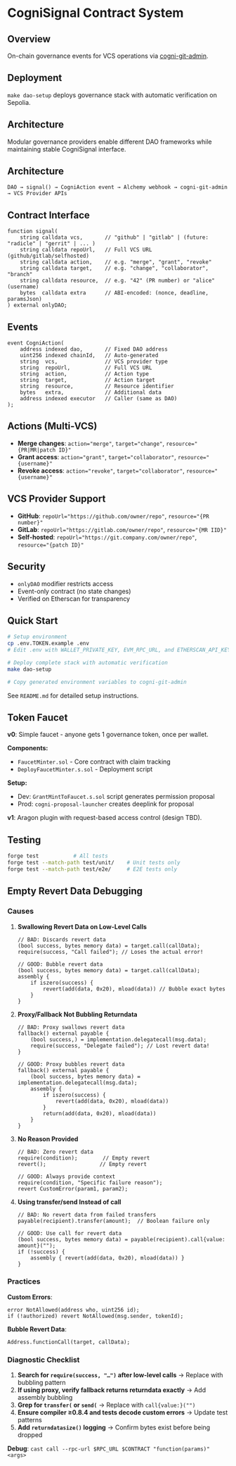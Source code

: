# CogniSignal Contract System

## Overview
On-chain governance events for VCS operations via [cogni-git-admin](https://github.com/Cogni-DAO/cogni-git-admin).

## Deployment
`make dao-setup` deploys governance stack with automatic verification on Sepolia.

## Architecture  
Modular governance providers enable different DAO frameworks while maintaining stable CogniSignal interface.

## Architecture
```
DAO → signal() → CogniAction event → Alchemy webhook → cogni-git-admin → VCS Provider APIs
```

## Contract Interface
```solidity
function signal(
    string calldata vcs,       // "github" | "gitlab" | (future: "radicle" | "gerrit" | ... ) 
    string calldata repoUrl,   // Full VCS URL (github/gitlab/selfhosted)
    string calldata action,    // e.g. "merge", "grant", "revoke"
    string calldata target,    // e.g. "change", "collaborator", "branch"
    string calldata resource,  // e.g. "42" (PR number) or "alice" (username)
    bytes  calldata extra      // ABI-encoded: (nonce, deadline, paramsJson)
) external onlyDAO;
```

## Events
```solidity
event CogniAction(
    address indexed dao,       // Fixed DAO address
    uint256 indexed chainId,   // Auto-generated
    string  vcs,               // VCS provider type
    string  repoUrl,           // Full VCS URL
    string  action,            // Action type
    string  target,            // Action target  
    string  resource,          // Resource identifier
    bytes   extra,             // Additional data
    address indexed executor   // Caller (same as DAO)
);
```

## Actions (Multi-VCS)
- **Merge changes**: `action="merge"`, `target="change"`, `resource="{PR|MR|patch ID}"`
- **Grant access**: `action="grant"`, `target="collaborator"`, `resource="{username}"`
- **Revoke access**: `action="revoke"`, `target="collaborator"`, `resource="{username}"`

## VCS Provider Support
- **GitHub**: `repoUrl="https://github.com/owner/repo"`, `resource="{PR number}"`
- **GitLab**: `repoUrl="https://gitlab.com/owner/repo"`, `resource="{MR IID}"`
- **Self-hosted**: `repoUrl="https://git.company.com/owner/repo"`, `resource="{patch ID}"`

## Security
- `onlyDAO` modifier restricts access
- Event-only contract (no state changes)
- Verified on Etherscan for transparency

## Quick Start

```bash
# Setup environment
cp .env.TOKEN.example .env
# Edit .env with WALLET_PRIVATE_KEY, EVM_RPC_URL, and ETHERSCAN_API_KEY

# Deploy complete stack with automatic verification
make dao-setup

# Copy generated environment variables to cogni-git-admin
```

See `README.md` for detailed setup instructions.

## Token Faucet

**v0**: Simple faucet - anyone gets 1 governance token, once per wallet.

**Components:**
- `FaucetMinter.sol` - Core contract with claim tracking
- `DeployFaucetMinter.s.sol` - Deployment script

**Setup:**
- Dev: `GrantMintToFaucet.s.sol` script generates permission proposal
- Prod: `cogni-proposal-launcher` creates deeplink for proposal

**v1**: Aragon plugin with request-based access control (design TBD).

## Testing
```bash
forge test           # All tests
forge test --match-path test/unit/    # Unit tests only
forge test --match-path test/e2e/     # E2E tests only  
```

## Empty Revert Data Debugging

### Causes

1. **Swallowing Revert Data on Low-Level Calls**
   ```solidity
   // BAD: Discards revert data
   (bool success, bytes memory data) = target.call(callData);
   require(success, "Call failed"); // Loses the actual error!
   
   // GOOD: Bubble revert data
   (bool success, bytes memory data) = target.call(callData);
   assembly {
       if iszero(success) {
           revert(add(data, 0x20), mload(data)) // Bubble exact bytes
       }
   }
   ```

2. **Proxy/Fallback Not Bubbling Returndata**
   ```solidity
   // BAD: Proxy swallows revert data
   fallback() external payable {
       (bool success,) = implementation.delegatecall(msg.data);
       require(success, "Delegate failed"); // Lost revert data!
   }
   
   // GOOD: Proxy bubbles revert data  
   fallback() external payable {
       (bool success, bytes memory data) = implementation.delegatecall(msg.data);
       assembly {
           if iszero(success) {
               revert(add(data, 0x20), mload(data))
           }
           return(add(data, 0x20), mload(data))
       }
   }
   ```

3. **No Reason Provided**
   ```solidity
   // BAD: Zero revert data
   require(condition);        // Empty revert
   revert();                 // Empty revert
   
   // GOOD: Always provide context
   require(condition, "Specific failure reason");
   revert CustomError(param1, param2);
   ```

4. **Using transfer/send Instead of call**
   ```solidity
   // BAD: No revert data from failed transfers
   payable(recipient).transfer(amount);  // Boolean failure only
   
   // GOOD: Use call for revert data
   (bool success, bytes memory data) = payable(recipient).call{value: amount}("");
   if (!success) {
       assembly { revert(add(data, 0x20), mload(data)) }
   }
   ```

### Practices

**Custom Errors**:
```solidity
error NotAllowed(address who, uint256 id);
if (!authorized) revert NotAllowed(msg.sender, tokenId);
```

**Bubble Revert Data**:
```solidity
Address.functionCall(target, callData);
```

### Diagnostic Checklist

1. **Search for `require(success, "…")` after low-level calls** → Replace with bubbling pattern
2. **If using proxy, verify fallback returns returndata exactly** → Add assembly bubbling  
3. **Grep for `transfer(` or `send(`** → Replace with `call{value:}("")`
4. **Ensure compiler ≥0.8.4 and tests decode custom errors** → Update test patterns
5. **Add `returndatasize()` logging** → Confirm bytes exist before being dropped

**Debug**: `cast call --rpc-url $RPC_URL $CONTRACT "function(params)" <args>`

